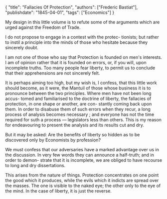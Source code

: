 {
    "title": "Fallacies Of Protection",
    "authors": ["Frederic Bastiat"],
    "publishdate": "1845-04-01",
    "tags": ["Economics"]
}

My design in this little volume is to refute some of the arguments
which are urged against the Freedom of Trade.

I do not propose to engage in a contest with the protec- tionists; but
rather to instil a principle into the minds of those who hesitate
because they sincerely doubt.

I am not one of those who say that Protection is founded on men's
interests. I am of opinion rather that it is founded on errors, or, if
you will, upon incomplete truths.  Too many people fear liberty, to
permit us to conclude that their apprehensions are not sincerely felt.

It is perhaps aiming too high, but my wish is, I confess, that this
little work should become, as it were, the Mantuil of those whose
business it is to pronounce between the two principles. Where men have
not been long accus- tomed and familiarised to the doctrine of
liberty, the fallacies of protection, in one shape or another, are
con- stantly coming back upon them. In order to disabuse them of such
errors when they recur, a long process of analysis becomes necessary ;
and everyone has not the time required for suth a process —
legislators less than others. This is my reason for endeavouring to
present the analysis and its results cut and dry.

But it may be asked: Are the benefits of liberty so hidden as to be
discovered only by Economists by profession?

We must confess that our adversaries have a marked advantage over us
in the discussion. In very few words they can announce a half-truth;
and in order to demon- strate that it is incomplete, we are obliged to
have recourse to long and dry dissertations.

This arises from the nature of things. Protection concentrates on one
point the good which it produces, while the evils which it indicts are
spread over the masses. The one is visible to the naked eye; the other
only to the eye of the mind. In the case of liberty, it is just the
reverse.
